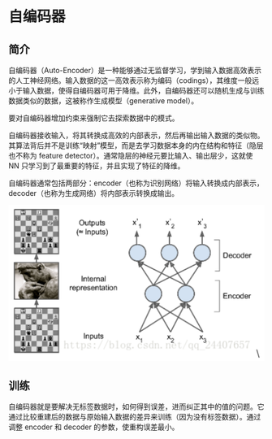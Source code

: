 # 自编码器

## 简介

自编码器（Auto-Encoder）是一种能够通过无监督学习，学到输入数据高效表示的人工神经网络。输入数据的这一高效表示称为编码（codings），其维度一般远小于输入数据，使得自编码器可用于降维。此外，自编码器还可以随机生成与训练数据类似的数据，这被称作生成模型（generative model）。

要对自编码器增加约束来强制它去探索数据中的模式。

自编码器接收输入，将其转换成高效的内部表示，然后再输出输入数据的类似物。其算法背后并不是训练“映射”模型，而是去学习数据本身的内在结构和特征（隐层也不称为 feature detector）。通常隐层的神经元要比输入、输出层少，这就使 NN 只学习到了最重要的特征，并且实现了特征的降维。

自编码器通常包括两部分：encoder（也称为识别网络）将输入转换成内部表示，decoder（也称为生成网络）将内部表示转换成输出。

<img src="figures/image-20201128193132429.png" alt="image-20201128193132429" style="zoom:50%;" />

## 训练

自编码器就是要解决无标签数据时，如何得到误差，进而纠正其中的值的问题。它通过比较重建后的数据与原始输入数据的差异来训练（因为没有标签数据）。通过调整 encoder 和 decoder 的参数，使重构误差最小。